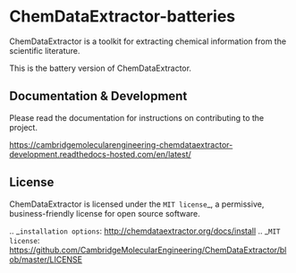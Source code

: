 ChemDataExtractor-batteries
==================================

ChemDataExtractor is a toolkit for extracting chemical information from the scientific literature.

This is the battery version of ChemDataExtractor. 




Documentation & Development
-----------------------------

Please read the documentation for instructions on contributing to the project.

https://cambridgemolecularengineering-chemdataextractor-development.readthedocs-hosted.com/en/latest/


License
-------

ChemDataExtractor is licensed under the `MIT license`_, a permissive, business-friendly license for open source
software.


.. _`installation options`: http://chemdataextractor.org/docs/install
.. _`MIT license`: https://github.com/CambridgeMolecularEngineering/ChemDataExtractor/blob/master/LICENSE
